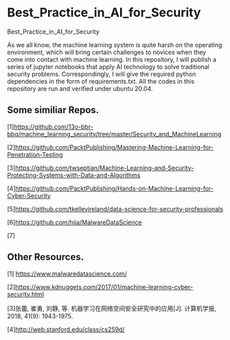 # Best_Practice_in_AI_for_Security
Best_Practice_in_AI_for_Security

As we all know, the machine learning system is quite harsh on the operating environment, which will bring certain challenges to novices when they come into contact with machine learning. In this repository, I will publish a series of jupyter notebooks that apply AI technology to solve traditional security problems. Correspondingly, I will give the required python dependencies in the form of requirements.txt. All the codes in this repository are run and verified under ubuntu 20.04.



## Some similiar Repos.
[1]https://github.com/13o-bbr-bbq/machine_learning_security/tree/master/Security_and_MachineLearning 

[2]https://github.com/PacktPublishing/Mastering-Machine-Learning-for-Penetration-Testing

[3]https://github.com/twseptian/Machine-Learning-and-Security-Protecting-Systems-with-Data-and-Algorithms

[4]https://github.com/PacktPublishing/Hands-on-Machine-Learning-for-Cyber-Security

[5]https://github.com/tkelleyireland/data-science-for-security-professionals

[6]https://github.com/hija/MalwareDataScience

[7]
## Other Resources.
[1] https://www.malwaredatascience.com/

[2]https://www.kdnuggets.com/2017/01/machine-learning-cyber-security.html

[3]张蕾, 崔勇, 刘静, 等. 机器学习在网络空间安全研究中的应用[J]. 计算机学报, 2018, 41(9): 1943-1975.

[4]http://web.stanford.edu/class/cs259d/
